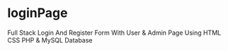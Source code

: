 # loginPage
 Full Stack Login And Register Form With User &amp; Admin Page Using HTML CSS PHP &amp; MySQL Database
